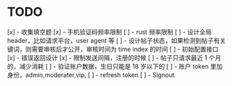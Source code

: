 # TODO

[x] - 收集填空题
[x] - 手机验证码频率限制
[ ] - rust 频率限制
[ ] - 设计全局 header，比如请求平台，user agent 等
[ ] - 设计帖子状态，如果检测到帖子有关键词，则需要审核后才公开，审核时间为 time index 的时间
[ ] - 初始配置接口
[x] - 错误返回设计
[x] - 限制发送间隔，注册的时候
[ ] - 帖子只请求最近 1 个月的，减少消耗
[ ] - 验证账户数据，生日只能是 18 岁以下的
[ ] - 账户 token 里加 身份，admin,moderater,vip,
[ ] - refresh token
[ ] - Signout
